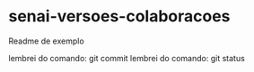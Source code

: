 # senai-versoes-colaboracoes

Readme de exemplo

lembrei do comando: git commit
lembrei do comando: git status
